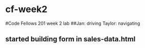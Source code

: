 # cf-week2
#Code Fellows 201 week 2 lab
##Jan: driving Taylor: navigating
## started building form in sales-data.html
